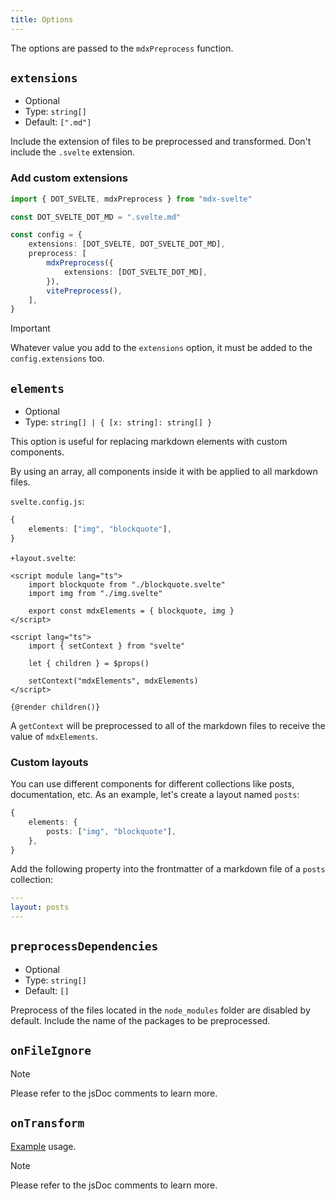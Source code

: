 ```yaml
---
title: Options
---
```


The options are passed to the `mdxPreprocess` function.

## `extensions`

- Optional
- Type: `string[]`
- Default: `[".md"]`

Include the extension of files to be preprocessed and transformed. Don't include the `.svelte` extension.

### Add custom extensions

```ts
import { DOT_SVELTE, mdxPreprocess } from "mdx-svelte"

const DOT_SVELTE_DOT_MD = ".svelte.md"

const config = {
    extensions: [DOT_SVELTE, DOT_SVELTE_DOT_MD],
    preprocess: [
        mdxPreprocess({
            extensions: [DOT_SVELTE_DOT_MD],
        }),
        vitePreprocess(),
    ],
}
```

> [!IMPORTANT]
> Whatever value you add to the `extensions` option, it must be added to the `config.extensions` too.

## `elements`

- Optional
- Type: `string[] | { [x: string]: string[] }`

This option is useful for replacing markdown elements with custom components.

By using an array, all components inside it with be applied to all markdown files.

`svelte.config.js`:

```ts
{
    elements: ["img", "blockquote"],
}
```

`+layout.svelte`:

```svelte
<script module lang="ts">
    import blockquote from "./blockquote.svelte"
    import img from "./img.svelte"

    export const mdxElements = { blockquote, img }
</script>

<script lang="ts">
    import { setContext } from "svelte"

    let { children } = $props()

    setContext("mdxElements", mdxElements)
</script>

{@render children()}
```

A `getContext` will be preprocessed to all of the markdown files to receive the value of `mdxElements`.

### Custom layouts

You can use different components for different collections like posts, documentation, etc.
As an example, let's create a layout named `posts`:

```ts
{
    elements: {
        posts: ["img", "blockquote"],
    },
}
```

Add the following property into the frontmatter of a markdown file of a `posts` collection:

```yaml
---
layout: posts
---
```

## `preprocessDependencies`

- Optional
- Type: `string[]`
- Default: `[]`

Preprocess of the files located in the `node_modules` folder are disabled by default. Include the name of the packages to be preprocessed.

## `onFileIgnore`

> [!NOTE]
> Please refer to the jsDoc comments to learn more.

## `onTransform`

[Example](/docs/mdx-svelte/unified) usage.

> [!NOTE]
> Please refer to the jsDoc comments to learn more.
